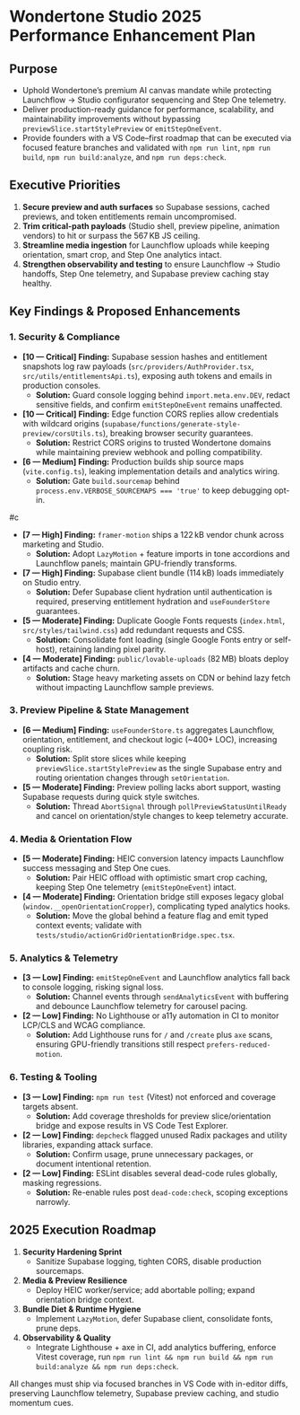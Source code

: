 # Wondertone Studio 2025 Performance Enhancement Plan

## Purpose
- Uphold Wondertone’s premium AI canvas mandate while protecting Launchflow → Studio configurator sequencing and Step One telemetry.
- Deliver production-ready guidance for performance, scalability, and maintainability improvements without bypassing `previewSlice.startStylePreview` or `emitStepOneEvent`.
- Provide founders with a VS Code–first roadmap that can be executed via focused feature branches and validated with `npm run lint`, `npm run build`, `npm run build:analyze`, and `npm run deps:check`.

## Executive Priorities
1. **Secure preview and auth surfaces** so Supabase sessions, cached previews, and token entitlements remain uncompromised.
2. **Trim critical-path payloads** (Studio shell, preview pipeline, animation vendors) to hit or surpass the 567 KB JS ceiling.
3. **Streamline media ingestion** for Launchflow uploads while keeping orientation, smart crop, and Step One analytics intact.
4. **Strengthen observability and testing** to ensure Launchflow → Studio handoffs, Step One telemetry, and Supabase preview caching stay healthy.

## Key Findings & Proposed Enhancements

### 1. Security & Compliance
- **[10 — Critical] Finding:** Supabase session hashes and entitlement snapshots log raw payloads (`src/providers/AuthProvider.tsx`, `src/utils/entitlementsApi.ts`), exposing auth tokens and emails in production consoles.
  - **Solution:** Guard console logging behind `import.meta.env.DEV`, redact sensitive fields, and confirm `emitStepOneEvent` remains unaffected.
- **[10 — Critical] Finding:** Edge function CORS replies allow credentials with wildcard origins (`supabase/functions/generate-style-preview/corsUtils.ts`), breaking browser security guarantees.
  - **Solution:** Restrict CORS origins to trusted Wondertone domains while maintaining preview webhook and polling compatibility.
- **[6 — Medium] Finding:** Production builds ship source maps (`vite.config.ts`), leaking implementation details and analytics wiring.
  - **Solution:** Gate `build.sourcemap` behind `process.env.VERBOSE_SOURCEMAPS === 'true'` to keep debugging opt-in.

#c
- **[7 — High] Finding:** `framer-motion` ships a 122 kB vendor chunk across marketing and Studio.
  - **Solution:** Adopt `LazyMotion` + feature imports in tone accordions and Launchflow panels; maintain GPU-friendly transforms.
- **[7 — High] Finding:** Supabase client bundle (114 kB) loads immediately on Studio entry.
  - **Solution:** Defer Supabase client hydration until authentication is required, preserving entitlement hydration and `useFounderStore` guarantees.
- **[5 — Moderate] Finding:** Duplicate Google Fonts requests (`index.html`, `src/styles/tailwind.css`) add redundant requests and CSS.
  - **Solution:** Consolidate font loading (single Google Fonts entry or self-host), retaining landing pixel parity.
- **[4 — Moderate] Finding:** `public/lovable-uploads` (82 MB) bloats deploy artifacts and cache churn.
  - **Solution:** Stage heavy marketing assets on CDN or behind lazy fetch without impacting Launchflow sample previews.

### 3. Preview Pipeline & State Management
- **[6 — Medium] Finding:** `useFounderStore.ts` aggregates Launchflow, orientation, entitlement, and checkout logic (~400+ LOC), increasing coupling risk.
  - **Solution:** Split store slices while keeping `previewSlice.startStylePreview` as the single Supabase entry and routing orientation changes through `setOrientation`.
- **[5 — Moderate] Finding:** Preview polling lacks abort support, wasting Supabase requests during quick style switches.
  - **Solution:** Thread `AbortSignal` through `pollPreviewStatusUntilReady` and cancel on orientation/style changes to keep telemetry accurate.

### 4. Media & Orientation Flow
- **[5 — Moderate] Finding:** HEIC conversion latency impacts Launchflow success messaging and Step One cues.
  - **Solution:** Pair HEIC offload with optimistic smart crop caching, keeping Step One telemetry (`emitStepOneEvent`) intact.
- **[4 — Moderate] Finding:** Orientation bridge still exposes legacy global (`window.__openOrientationCropper`), complicating typed analytics hooks.
  - **Solution:** Move the global behind a feature flag and emit typed context events; validate with `tests/studio/actionGridOrientationBridge.spec.tsx`.

### 5. Analytics & Telemetry
- **[3 — Low] Finding:** `emitStepOneEvent` and Launchflow analytics fall back to console logging, risking signal loss.
  - **Solution:** Channel events through `sendAnalyticsEvent` with buffering and debounce Launchflow telemetry for carousel pacing.
- **[2 — Low] Finding:** No Lighthouse or a11y automation in CI to monitor LCP/CLS and WCAG compliance.
  - **Solution:** Add Lighthouse runs for `/` and `/create` plus `axe` scans, ensuring GPU-friendly transitions still respect `prefers-reduced-motion`.

### 6. Testing & Tooling
- **[3 — Low] Finding:** `npm run test` (Vitest) not enforced and coverage targets absent.
  - **Solution:** Add coverage thresholds for preview slice/orientation bridge and expose results in VS Code Test Explorer.
- **[2 — Low] Finding:** `depcheck` flagged unused Radix packages and utility libraries, expanding attack surface.
  - **Solution:** Confirm usage, prune unnecessary packages, or document intentional retention.
- **[2 — Low] Finding:** ESLint disables several dead-code rules globally, masking regressions.
  - **Solution:** Re-enable rules post `dead-code:check`, scoping exceptions narrowly.

## 2025 Execution Roadmap
1. **Security Hardening Sprint**
   - Sanitize Supabase logging, tighten CORS, disable production sourcemaps.
2. **Media & Preview Resilience**
   - Deploy HEIC worker/service; add abortable polling; expand orientation bridge context.
3. **Bundle Diet & Runtime Hygiene**
   - Implement `LazyMotion`, defer Supabase client, consolidate fonts, prune deps.
4. **Observability & Quality**
   - Integrate Lighthouse + axe in CI, add analytics buffering, enforce Vitest coverage, run `npm run lint && npm run build && npm run build:analyze && npm run deps:check`.

All changes must ship via focused branches in VS Code with in-editor diffs, preserving Launchflow telemetry, Supabase preview caching, and studio momentum cues.
